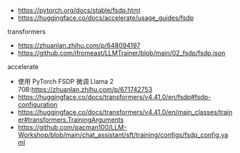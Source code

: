 



- https://pytorch.org/docs/stable/fsdp.html
- https://huggingface.co/docs/accelerate/usage_guides/fsdp


transformers
- https://zhuanlan.zhihu.com/p/648094197
- https://github.com/ifromeast/LLMTrainer/blob/main/02_fsdp/fsdp.json


accelerate
- 使用 PyTorch FSDP 微调 Llama 2 70B:https://zhuanlan.zhihu.com/p/671742753
- https://huggingface.co/docs/transformers/v4.41.0/en/fsdp#fsdp-configuration
- https://huggingface.co/docs/transformers/v4.41.0/en/main_classes/trainer#transformers.TrainingArguments
- https://github.com/pacman100/LLM-Workshop/blob/main/chat_assistant/sft/training/configs/fsdp_config.yaml


